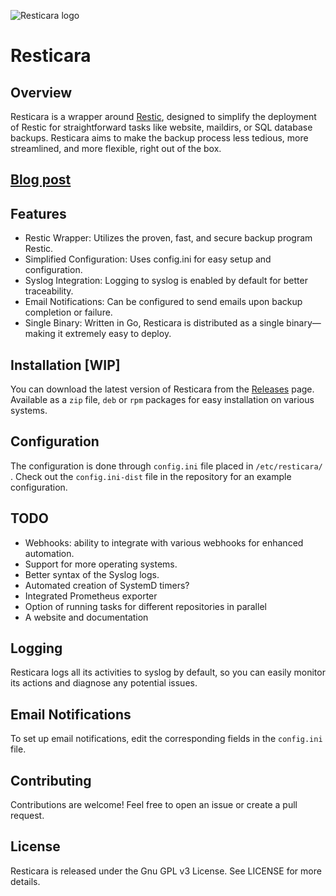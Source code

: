 ![Resticara logo](https://repository-images.githubusercontent.com/683147638/770302ee-0cd8-4394-a039-7250d003a0a0)
# Resticara

## Overview
Resticara is a wrapper around [Restic](https://restic.net/), designed to simplify the deployment of Restic for straightforward tasks like website, maildirs, or SQL database backups. Resticara aims to make the backup process less tedious, more streamlined, and more flexible, right out of the box.

## [Blog post](https://petrovs.info/post/2023-09-11-resticara/)

## Features
* Restic Wrapper: Utilizes the proven, fast, and secure backup program Restic.
* Simplified Configuration: Uses config.ini for easy setup and configuration.
* Syslog Integration: Logging to syslog is enabled by default for better traceability.
* Email Notifications: Can be configured to send emails upon backup completion or failure.
* Single Binary: Written in Go, Resticara is distributed as a single binary—making it extremely easy to deploy.

## Installation [WIP]
You can download the latest version of Resticara from the [Releases](https://github.com/VuteTech/Resticara/releases) page. Available as a `zip` file, `deb` or `rpm` packages for easy installation on various systems.

## Configuration
The configuration is done through `config.ini` file placed in `/etc/resticara/` . Check out the `config.ini-dist` file in the repository for an example configuration.

## TODO
* Webhooks: ability to integrate with various webhooks for enhanced automation.
* Support for more operating systems.
* Better syntax of the Syslog logs.
* Automated creation of SystemD timers?
* Integrated Prometheus exporter
* Option of running tasks for different repositories in parallel
* A website and documentation

## Logging
Resticara logs all its activities to syslog by default, so you can easily monitor its actions and diagnose any potential issues.

## Email Notifications
To set up email notifications, edit the corresponding fields in the `config.ini` file.

## Contributing
Contributions are welcome! Feel free to open an issue or create a pull request.

## License
Resticara is released under the Gnu GPL v3 License. See LICENSE for more details.
